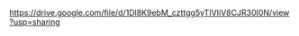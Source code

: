 [https://drive.google.com/file/d/1Dl8K9ebM_czttgg5yTIVIiV8CJR30I0N/view?usp=sharing
](https://drive.google.com/file/d/1Dl8K9ebM_czttgg5yTIVIiV8CJR30I0N/view?usp=sharing)
